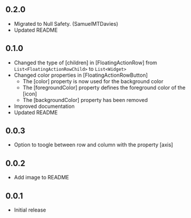 ## 0.2.0

- Migrated to Null Safety. (SamuelMTDavies)
- Updated README

## 0.1.0

- Changed the type of [children] in [FloatingActionRow] from `List<FloatingActionRowChild>` to `List<Widget>`
- Changed color properties in [FloatingActionRowButton]
  - The [color] property is now used for the background color
  - The [foregroundColor] property defines the foreground color of the [icon]
  - The [backgroundColor] property has been removed
- Improved documentation
- Updated README

## 0.0.3

- Option to toogle between row and column with the property [axis]

## 0.0.2

- Add image to README

## 0.0.1

- Initial release
